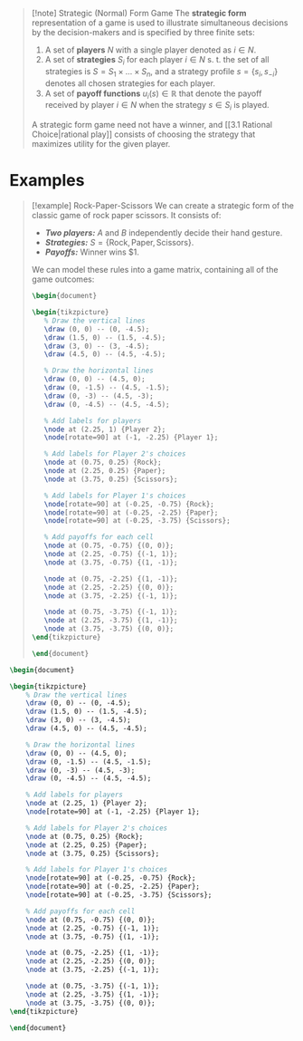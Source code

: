 >[!note] Strategic (Normal) Form Game
>The **strategic form** representation of a game is used to illustrate simultaneous decisions by the decision-makers and is specified by three finite sets: 
>1. A set of **players** $N$ with a single player denoted as $i \in N$.
>2. A set of **strategies** $S_i$ for each player $i \in N$ s. t. the set of all strategies is $S=S_1 \times \ldots \times S_n$, and a strategy profile $s=\{s_i, s_{-i}\}$ denotes all chosen strategies for each player.
>3. A set of **payoff functions** $u_i(s) \in \mathbb{R}$ that denote the payoff received by player $i \in N$ when the strategy $s \in S_i$ is played.
>
>A strategic form game need not have a winner, and [[3.1 Rational Choice|rational play]] consists of choosing the strategy that maximizes utility for the given player.

# Examples
>[!example] Rock-Paper-Scissors
>We can create a strategic form of the classic game of rock paper scissors. It consists of:
>- ***Two players:*** $A$ and $B$ independently decide their hand gesture.
>- ***Strategies:*** $S = \{\text{Rock}, \text{Paper}, \text{Scissors}\}$.
>- ***Payoffs:*** Winner wins $1.
>
>We can model these rules into a game matrix, containing all of the game outcomes:
>```tikz
>\begin{document}
>
>\begin{tikzpicture}
>    % Draw the vertical lines
>    \draw (0, 0) -- (0, -4.5);
>    \draw (1.5, 0) -- (1.5, -4.5);
>    \draw (3, 0) -- (3, -4.5);
>    \draw (4.5, 0) -- (4.5, -4.5);
>
>    % Draw the horizontal lines
>    \draw (0, 0) -- (4.5, 0);
>    \draw (0, -1.5) -- (4.5, -1.5);
>    \draw (0, -3) -- (4.5, -3);
>    \draw (0, -4.5) -- (4.5, -4.5);
>
>    % Add labels for players
>    \node at (2.25, 1) {Player 2};
>    \node[rotate=90] at (-1, -2.25) {Player 1};
>
>    % Add labels for Player 2's choices
>    \node at (0.75, 0.25) {Rock};
>    \node at (2.25, 0.25) {Paper};
>    \node at (3.75, 0.25) {Scissors};
>
>    % Add labels for Player 1's choices
>    \node[rotate=90] at (-0.25, -0.75) {Rock};
>    \node[rotate=90] at (-0.25, -2.25) {Paper};
>    \node[rotate=90] at (-0.25, -3.75) {Scissors};
>
>    % Add payoffs for each cell
>    \node at (0.75, -0.75) {(0, 0)};
>    \node at (2.25, -0.75) {(-1, 1)};
>    \node at (3.75, -0.75) {(1, -1)};
>
>    \node at (0.75, -2.25) {(1, -1)};
>    \node at (2.25, -2.25) {(0, 0)};
>    \node at (3.75, -2.25) {(-1, 1)};
>
>    \node at (0.75, -3.75) {(-1, 1)};
>    \node at (2.25, -3.75) {(1, -1)};
>    \node at (3.75, -3.75) {(0, 0)};
>\end{tikzpicture}
>
>\end{document}
>```

```tikz
\begin{document}

\begin{tikzpicture}
    % Draw the vertical lines
    \draw (0, 0) -- (0, -4.5);
    \draw (1.5, 0) -- (1.5, -4.5);
    \draw (3, 0) -- (3, -4.5);
    \draw (4.5, 0) -- (4.5, -4.5);

    % Draw the horizontal lines
    \draw (0, 0) -- (4.5, 0);
    \draw (0, -1.5) -- (4.5, -1.5);
    \draw (0, -3) -- (4.5, -3);
    \draw (0, -4.5) -- (4.5, -4.5);

    % Add labels for players
    \node at (2.25, 1) {Player 2};
    \node[rotate=90] at (-1, -2.25) {Player 1};

    % Add labels for Player 2's choices
    \node at (0.75, 0.25) {Rock};
    \node at (2.25, 0.25) {Paper};
    \node at (3.75, 0.25) {Scissors};

    % Add labels for Player 1's choices
    \node[rotate=90] at (-0.25, -0.75) {Rock};
    \node[rotate=90] at (-0.25, -2.25) {Paper};
    \node[rotate=90] at (-0.25, -3.75) {Scissors};

    % Add payoffs for each cell
    \node at (0.75, -0.75) {(0, 0)};
    \node at (2.25, -0.75) {(-1, 1)};
    \node at (3.75, -0.75) {(1, -1)};

    \node at (0.75, -2.25) {(1, -1)};
    \node at (2.25, -2.25) {(0, 0)};
    \node at (3.75, -2.25) {(-1, 1)};

    \node at (0.75, -3.75) {(-1, 1)};
    \node at (2.25, -3.75) {(1, -1)};
    \node at (3.75, -3.75) {(0, 0)};
\end{tikzpicture}

\end{document}
```
